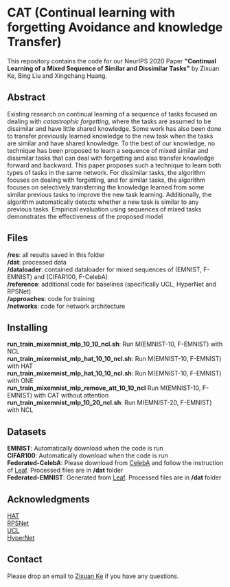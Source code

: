 



# CAT (Continual learning with forgetting Avoidance and knowledge Transfer)

This repository contains the code for our NeurIPS 2020 Paper **"Continual Learning of a Mixed Sequence of Similar and Dissimilar Tasks"** by Zixuan Ke, Bing Liu and Xingchang Huang.

## Abstract
Existing research on continual learning of a sequence of tasks focused on dealing  with _catastrophic forgetting_, where the tasks are assumed to be dissimilar and have  little shared knowledge. Some work has also been done to transfer previously learned knowledge to the new task when the tasks are similar and have shared   knowledge. To the best of our knowledge, no technique has been proposed to learn a sequence of mixed similar and dissimilar tasks that can deal with forgetting and also transfer knowledge forward and backward. This paper proposes such a technique to learn both types of tasks in the same network. For dissimilar tasks, the algorithm focuses on dealing with forgetting, and for similar tasks, the algorithm focuses on selectively transferring the knowledge learned from some similar previous tasks to improve the new task learning. Additionally, the algorithm automatically detects whether a new task is similar to any previous tasks. Empirical evaluation using sequences of mixed tasks demonstrates the effectiveness of the proposed model

## Files
**/res**: all results saved in this folder  
**/dat**: processed data  
**/dataloader**: contained dataloader for mixed sequences of (EMNIST, F-EMNIST) and (CIFAR100, F-CelebA)  
**/reference**: additional code for baselines (specifically UCL, HyperNet and RPSNet)  
**/approaches**: code for training  
**/networks**: code for network architecture  

## Installing
**run_train_mixemnist_mlp_10_10_ncl.sh**: Run M(EMNIST-10, F-EMNIST) with NCL  
**run_train_mixemnist_mlp_hat_10_10_ncl.sh**: Run M(EMNIST-10, F-EMNIST) with HAT  
**run_train_mixemnist_mlp_hat_10_10_ncl.sh**: Run M(EMNIST-10, F-EMNIST) with ONE  
**run_train_mixemnist_mlp_remove_att_10_10_ncl** Run M(EMNIST-10, F-EMNIST) with CAT without attention  
**run_train_mixemnist_mlp_10_20_ncl.sh**: Run M(EMNIST-20, F-EMNIST) with NCL  

## Datasets
**EMNIST**: Automatically download when the code is run  
**CIFAR100**: Automatically download when the code is run  
**Federated-CelebA**: Please download from [CelebA](http://mmlab.ie.cuhk.edu.hk/projects/CelebA.html) and follow the instruction  of [Leaf](https://github.com/TalwalkarLab/leaf).  Processed files are in **/dat** folder  
**Federated-EMNIST**: Generated from [Leaf](https://github.com/TalwalkarLab/leaf).  Processed files are in **/dat** folder  

## Acknowledgments
 [HAT](https://github.com/joansj/hat/tree/master/src)  
 [RPSNet](https://github.com/brjathu/RPSnet/blob/master/mnist.py)  
 [UCL](https://github.com/csm9493/UCL)  
 [HyperNet](https://github.com/chrhenning/hypercl/blob/master/toy_example/README.md)  
 
## Contact

Please drop an email to [Zixuan Ke](zke4@uic.edu) if you have any questions. 
